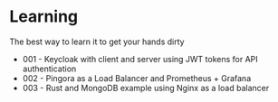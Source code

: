 # Learning

The best way to learn it to get your hands dirty

- 001 - Keycloak with client and server using JWT tokens for API authentication
- 002 - Pingora as a Load Balancer and Prometheus + Grafana
- 003 - Rust and MongoDB example using Nginx as a load balancer
